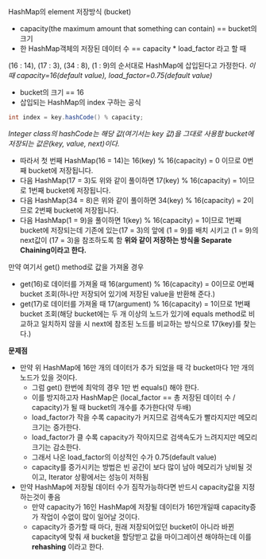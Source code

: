 HashMap의 element 저장방식 (bucket)

- capacity(the maximum amount that something can contain) == bucket의 크기
- 한 HashMap객체의 저장된 데이터 수 == capacity * load_factor
라고 할 때

(16 : 14), (17 : 3), (34 : 8), (1 : 9)의 순서대로 HashMap에 삽입된다고 가정한다.
*이때 capacity=16(default value), load_factor=0.75(default value)*

- bucket의 크기 == 16
- 삽입되는 HashMap의 index 구하는 공식
```java
int index = key.hashCode() % capacity;
```
_Integer class의 hashCode는 해당 값(여기서는 key 값)을 그대로 사용함_
_bucket에 저장되는 값은(key, value, next)이다._
- 따라서 첫 번째 HashMap(16 = 14)는 16(key) % 16(capacity) = 0 이므로 0번째 bucket에 저장됩니다.
- 다음 HashMap(17 = 3)도 위와 같이 풀이하면 17(key) % 16(capacity) = 1이므로 1번째 bucket에 저장됩니다.
- 다음 HashMap(34 = 8)은 위와 같이 풀이하면 34(key) % 16(capacity) = 2이므로 2번째 bucket에 저장됩니다.
- 다음 HashMap(1 = 9)을 풀이하면 1(key) % 16(capacity) = 1이므로 1번째 bucket에 저장되는데 기존에 있는(17 = 3)의 앞에 (1 = 9)를 배치 시키고 (1 = 9)의 next값이 (17 = 3)을 참조하도록 함
__위와 같이 저장하는 방식을 Separate Chaining이라고 한다.__

만약 여기서 get() method로 값을 가져올 경우
- get(16)로 데이터를 가져올 때 16(argument) % 16(capacity) = 0이므로 0번째 bucket 조회(하나만 저장되어 있기에 저장된 value을 반환해 준다.)
- get(17)로 데이터를 가져올 때 17(argument) % 16(capacity) = 1이므로 1번째 bucket 조회(해당 bucket에는 두 개 이상의 노드가 있기에 equals method로 비교하고 일치하지 않을 시 next에 참조된 노드를 비교하는 방식으로 17(key)를 찾는다.)

__문제점__
-  만약 위 HashMap에 16만 개의 데이터가 추가 되었을 때 각 bucket마다 1만 개의 노드가 있을 것이다.
	- 그럼 get() 한번에 최악의 경우 1만 번 equals() 해야 한다.
	- 이를 방지하고자 HashMap은 (local_factor == 총 저장된 데이터 수 / capacity)가 될 때 bucket의 개수를 추가한다(약 두배) 
	- load_factor가 작을 수록 capacity가 커지므로 검색속도가 빨라지지만 메모리 크기는 증가한다.
	- load_factor가 클 수록 capacity가 작아지므로 검색속도가 느려지지만 메모리 크기는 감소한다.
	- 그래서 나온 load_factor의 이상적인 수가 0.75(default value)
	- capacity를 증가시키는 방법은 빈 공간이 보다 많이 남아 메모리가 낭비될 것이고, Iterator 상황에서는 성능이 저하됨
- 만약 HashMap에 저장될 데이터 수가 짐작가능하다면 반드시 capacity값을 지정하는것이 좋음
	- 만약 capacity가 16인 HashMap에 저장될 데이터가 16만개일때 capacity증가 작업이 수없이 많이 일어날 것이다.
	- capacity가 증가할 때 마다, 원래 저장되어있던 bucket이 아니라 바뀐 capacity에 맞춰 새 bucket을 할당받고 값을 마이그레이션 해야하는데 이를 __rehashing__ 이라고 한다.